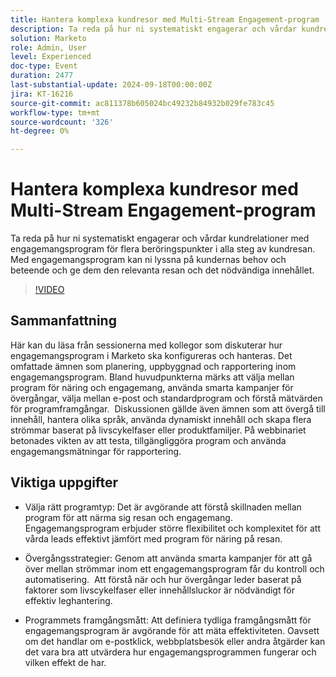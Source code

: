 ```yaml
---
title: Hantera komplexa kundresor med Multi-Stream Engagement-program
description: Ta reda på hur ni systematiskt engagerar och vårdar kundrelationer med engagemangsprogram för flera beröringspunkter i alla steg av kundresan. Med engagemangsprogram kan ni lyssna på kundernas behov och beteende och ge dem den relevanta resan och det nödvändiga innehållet.
solution: Marketo
role: Admin, User
level: Experienced
doc-type: Event
duration: 2477
last-substantial-update: 2024-09-18T00:00:00Z
jira: KT-16216
source-git-commit: ac811378b605024bc49232b84932b029fe783c45
workflow-type: tm+mt
source-wordcount: '326'
ht-degree: 0%

---
```



# Hantera komplexa kundresor med Multi-Stream Engagement-program

Ta reda på hur ni systematiskt engagerar och vårdar kundrelationer med engagemangsprogram för flera beröringspunkter i alla steg av kundresan. Med engagemangsprogram kan ni lyssna på kundernas behov och beteende och ge dem den relevanta resan och det nödvändiga innehållet.

>[!VIDEO](https://video.tv.adobe.com/v/3434490/?learn=on)

## Sammanfattning

Här kan du läsa från sessionerna med kollegor som diskuterar hur engagemangsprogram i Marketo ska konfigureras och hanteras. Det omfattade ämnen som planering, uppbyggnad och rapportering inom engagemangsprogram. Bland huvudpunkterna märks att välja mellan program för näring och engagemang, använda smarta kampanjer för övergångar, välja mellan e-post och standardprogram och förstå mätvärden för programframgångar. &#x200B; Diskussionen gällde även ämnen som att övergå till innehåll, hantera olika språk, använda dynamiskt innehåll och skapa flera strömmar baserat på livscykelfaser eller produktfamiljer. På webbinariet betonades vikten av att testa, tillgängliggöra program och använda engagemangsmätningar för rapportering. &#x200B;

## Viktiga uppgifter

* Välja rätt programtyp: Det är avgörande att förstå skillnaden mellan program för att närma sig resan och engagemang. &#x200B; Engagemangsprogram erbjuder större flexibilitet och komplexitet för att vårda leads effektivt jämfört med program för näring på resan. &#x200B;

* Övergångsstrategier: Genom att använda smarta kampanjer för att gå över mellan strömmar inom ett engagemangsprogram får du kontroll och automatisering. &#x200B; Att förstå när och hur övergångar leder baserat på faktorer som livscykelfaser eller innehållsluckor är nödvändigt för effektiv leghantering.

* Programmets framgångsmått: Att definiera tydliga framgångsmått för engagemangsprogram är avgörande för att mäta effektiviteten. &#x200B; Oavsett om det handlar om e-postklick, webbplatsbesök eller andra åtgärder kan det vara bra att utvärdera hur engagemangsprogrammen fungerar och vilken effekt de har. &#x200B;